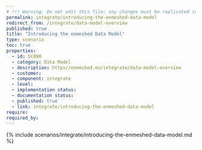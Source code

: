 ```yaml
---
# !!! Warning: Do not edit this file; any changes must be replicated in Excel !!!
permalink: integrate/introducing-the-enmeshed-data-model
redirect_from: /integrate/data-model-overview
published: true
title: "Introducing the enmeshed Data Model"
type: scenario
toc: true
properties:
  - id: SC090
  - category: Data Model
  - description: https//enmeshed.eu/integrate/data-model-overview
  - customer:
  - component: integrate
  - level:
  - implementation status:
  - documentation status:
  - published: true
  - link: integrate/introducing-the-enmeshed-data-model
require:
required_by:
---
```


{% include scenarios/integrate/introducing-the-enmeshed-data-model.md %}
